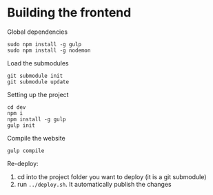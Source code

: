 # Building the frontend

Global dependencies
```
sudo npm install -g gulp
sudo npm install -g nodemon
```

Load the submodules
```
git submodule init
git submodule update
```

Setting up the project
```
cd dev
npm i
npm install -g gulp
gulp init
```

Compile the website
```
gulp compile
```

Re-deploy:
1. cd into the project folder you want to deploy (it is a git submodule)
2. run `../deploy.sh`. It automatically publish the changes


